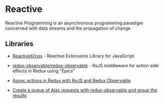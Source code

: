 # Reactive

Reactive Programming is an asynchronous programming paradigm concerned with data streams and the propagation of change

## Libraries

- [ReactiveX/rxjs](https://github.com/ReactiveX/rxjs) - Reactive Extensions Library for JavaScript

- [redux-observable/redux-observable](https://github.com/redux-observable/redux-observable) - RxJS middleware for action side effects in Redux using "Epics"

- [Async actions in Redux with RxJS and Redux Observable](https://dev.to/andrejnaumovski/async-actions-in-redux-with-rxjs-and-redux-observable-efg)

- [Create a queue of Ajax requests with redux-observable and group the results](https://egghead.io/lessons/redux-create-a-queue-of-ajax-requests-with-redux-observable-and-group-the-results)
